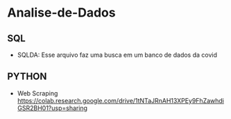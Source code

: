 # Analise-de-Dados

## SQL
- SQLDA: Esse arquivo faz uma busca em um banco de  dados da covid

## PYTHON
- Web Scraping
  https://colab.research.google.com/drive/1tNTaJRnAH13XPEy9FhZawhdiGSR2BH01?usp=sharing
